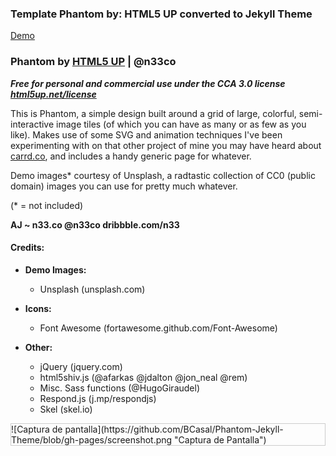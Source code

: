 ### Template Phantom by: HTML5 UP converted to Jekyll Theme
[Demo](http://bcasal.github.io/Phantom-Jekyll-Theme/)

### Phantom by [HTML5 UP](http://html5up.net/) | @n33co

***Free for personal and commercial use under the CCA 3.0 license
[html5up.net/license](http://html5up.net/license)***

This is Phantom, a simple design built around a grid of large, colorful, semi-interactive
image tiles (of which you can have as many or as few as you like). Makes use of some
SVG and animation techniques I've been experimenting with on that other project of mine
you may have heard about [carrd.co](https://carrd.co), and includes a handy generic page for whatever.

Demo images* courtesy of Unsplash, a radtastic collection of CC0 (public domain) images
you can use for pretty much whatever.

(* = not included)

**AJ ~
n33.co @n33co dribbble.com/n33**

#### Credits:

* **Demo Images:**
  * Unsplash (unsplash.com)

* **Icons:**
  * Font Awesome (fortawesome.github.com/Font-Awesome)

* **Other:**
  * jQuery (jquery.com)
  * html5shiv.js (@afarkas @jdalton @jon_neal @rem)
  * Misc. Sass functions (@HugoGiraudel)
  * Respond.js (j.mp/respondjs)
  * Skel (skel.io)

<div style="border: 1px solid #ccc;">
![Captura de pantalla](https://github.com/BCasal/Phantom-Jekyll-Theme/blob/gh-pages/screenshot.png "Captura de Pantalla")
</div>
